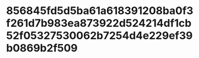 # 856845fd5d5ba61a618391208ba0f3f261d7b983ea873922d524214df1cb52f05327530062b7254d4e229ef39b0869b2f509